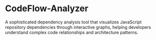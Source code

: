 # CodeFlow-Analyzer
A sophisticated dependency analysis tool that visualizes JavaScript repository dependencies through interactive graphs, helping developers understand complex code relationships and architecture patterns.
